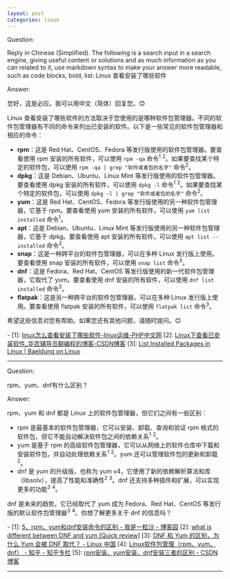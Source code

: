 ```yaml
---
layout: post
categories: linux
---
```

Question:

Reply in Chinese (Simplified).
The following is a search input in a search engine, giving useful content or solutions and as much information as you can related to it, use markdown syntax to make your answer more readable, such as code blocks, bold, list:
Linux 查看安装了哪些软件

Answer:

您好，这是必应。我可以用中文（简体）回复您。😊

Linux 查看安装了哪些软件的方法取决于您使用的是哪种软件包管理器。不同的软件包管理器有不同的命令来列出已安装的软件。以下是一些常见的软件包管理器和相应的命令：

- **rpm**：这是 Red Hat、CentOS、Fedora 等发行版使用的软件包管理器。要查看使用 rpm 安装的所有软件，可以使用 `rpm -qa` 命令<sup>1</sup> <sup>2</sup>。如果要查找某个特定的软件包，可以使用 `rpm -qa | grep "软件或者包的名字"` 命令<sup>2</sup>。
- **dpkg**：这是 Debian、Ubuntu、Linux Mint 等发行版使用的软件包管理器。要查看使用 dpkg 安装的所有软件，可以使用 `dpkg -l` 命令<sup>1</sup> <sup>2</sup>。如果要查找某个特定的软件包，可以使用 `dpkg -l | grep "软件或者包的名字"` 命令<sup>2</sup>。
- **yum**：这是 Red Hat、CentOS、Fedora 等发行版使用的另一种软件包管理器，它基于 rpm。要查看使用 yum 安装的所有软件，可以使用 `yum list installed` 命令<sup>1</sup>。
- **apt**：这是 Debian、Ubuntu、Linux Mint 等发行版使用的另一种软件包管理器，它基于 dpkg。要查看使用 apt 安装的所有软件，可以使用 `apt list --installed` 命令<sup>3</sup>。
- **snap**：这是一种跨平台的软件包管理器，可以在多种 Linux 发行版上使用。要查看使用 snap 安装的所有软件，可以使用 `snap list` 命令<sup>3</sup>。
- **dnf**：这是 Fedora、Red Hat、CentOS 等发行版使用的新一代软件包管理器，它取代了 yum。要查看使用 dnf 安装的所有软件，可以使用 `dnf list installed` 命令<sup>3</sup>。
- **flatpak**：这是另一种跨平台的软件包管理器，可以在多种 Linux 发行版上使用。要查看使用 flatpak 安装的所有软件，可以使用 `flatpak list` 命令<sup>3</sup>。

希望这些信息对您有帮助。如果您还有其他问题，请随时提问。😊

\-
\[1]: [linux怎么查看安装了哪些软件-linux运维-PHP中文网](https://www.php.cn/linux-490612.html)
\[2]: [Linux下查看已安装软件_华农辅导员聊编程的博客-CSDN博客](https://blog.csdn.net/super_he_pi/article/details/98456004)
\[3]: [List Installed Packages in Linux | Baeldung on Linux](https://www.baeldung.com/linux/list-installed-packages)

<hr/>

Question:

rpm、yum、dnf有什么区别？

Answer:

rpm、yum 和 dnf 都是 Linux 上的软件包管理器，但它们之间有一些区别：

- rpm 是最基本的软件包管理器，它可以安装、卸载、查询和验证 rpm 格式的软件包，但它不能自动解决软件包之间的依赖关系<sup>1</sup> <sup>2</sup>。
- yum 是基于 rpm 的高级软件包管理器，它可以从网络上的软件仓库中下载和安装软件包，并自动处理依赖关系<sup>1</sup> <sup>2</sup>。yum 还可以管理软件包的更新和卸载<sup>2</sup>。
- dnf 是 yum 的升级版，也称为 yum v4，它使用了新的依赖解析算法和库（libsolv），提高了性能和准确性<sup>2</sup> <sup>3</sup>。dnf 还支持多种插件和扩展，可以实现更多的功能<sup>3</sup> <sup>4</sup>。

dnf 是未来的趋势，它已经取代了 yum 成为 Fedora、Red Hat、CentOS 等发行版的默认软件包管理器<sup>3</sup> <sup>4</sup>。你想了解更多关于 dnf 的信息吗？

\-
\[1]: [5、rpm、yum和dnf安装命令的区别 - 我是一粒沙 - 博客园](https://www.cnblogs.com/tesila/p/16016336.html)
\[2]: [what is different between DNF and yum [Quick review]](https://blog.eldernode.com/what-is-different-between-dnf-and-yum/)
\[3]: [DNF 和 Yum 的区别，为什么 Yum 会被 DNF 取代？ - Linux 中国](https://linux.cn/article-12161-1.html)
\[4]: [Linux软件包管理（rpm、yum、dnf） - 知乎 - 知乎专栏](https://zhuanlan.zhihu.com/p/363311141)
\[5]: [rpm安装、yum安装、dnf安装三者的区别 - CSDN博客](https://blog.csdn.net/qq_43679416/article/details/119761027)

<hr/>


